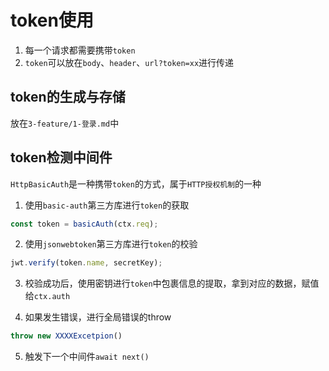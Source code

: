 # token使用


1. 每一个请求都需要携带`token`
2. `token`可以放在`body`、`header`、`url?token=xx`进行传递


## token的生成与存储

放在`3-feature/1-登录.md`中


## token检测中间件

`HttpBasicAuth`是一种携带`token`的方式，属于`HTTP授权机制`的一种

1. 使用`basic-auth`第三方库进行`token`的获取
```js
const token = basicAuth(ctx.req);
```

2. 使用`jsonwebtoken`第三方库进行`token`的校验
```js
jwt.verify(token.name, secretKey);
```

3. 校验成功后，使用密钥进行`token`中包裹信息的提取，拿到对应的数据，赋值给`ctx.auth`

4. 如果发生错误，进行全局错误的throw
```js
throw new XXXXExcetpion()
```

5. 触发下一个中间件`await next()`
